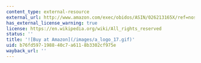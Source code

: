 ```yaml
---
content_type: external-resource
external_url: http://www.amazon.com/exec/obidos/ASIN/026213165X/ref=nosim/mitopencourse-20
has_external_license_warning: true
license: https://en.wikipedia.org/wiki/All_rights_reserved
status: ''
title: '![Buy at Amazon](/images/a_logo_17.gif)'
uid: b76fd597-1988-40c7-a611-8b3302cf975e
wayback_url: ''
---
```

